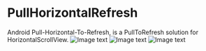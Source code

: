 PullHorizontalRefresh
=====================

Android Pull-Horizontal-To-Refresh, is a PullToRefresh solution for HorizontalScrollView. 
![Image text](http://github.com/gordonpro/PullHorizontalRefresh/raw/master/state_pull.png)
![Image text](http://github.com/gordonpro/PullHorizontalRefresh/raw/master/state_release.png)
![Image text](http://github.com/gordonpro/PullHorizontalRefresh/raw/master/state_refreshing.png)
